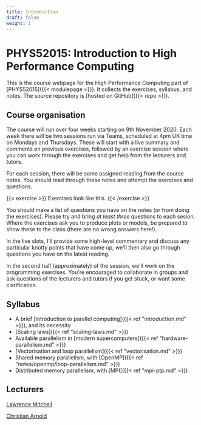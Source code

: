 ```yaml
---
title: Introduction
draft: false
weight: 1
---
```


# PHYS52015: Introduction to High Performance Computing

This is the course webpage for the High Performance Computing part of
[PHYS52015]({{< modulepage >}}). It collects the exercises, syllabus,
and notes. The source repository is [hosted on GitHub]({{< repo >}}).

## Course organisation

The course will run over four weeks starting on 9th November 2020.
Each week there will be two sessions run via Teams, scheduled at 4pm
UK time on Mondays and Thursdays. These will start with a live summary
and comments on previous exercises, followed by an exercise session
where you can work through the exercises and get help from the
lecturers and tutors.

For each session, there will be some assigned reading from the
course notes. You should read through these notes and attempt the
exercises and questions.

{{< exercise >}}
Exercises look like this.
{{< /exercise >}}

You should make a list of questions you have on the notes (or from
doing the exercises). Please try and bring _at least three_ questions
to each sesion. Where the exercises ask you to produce plots or
models, be prepared to show these to the class (there are no wrong
answers here!).

In the live slots, I'll provide some high-level commentary and discuss
any particular knotty points that have come up, we'll then also go
through questions you have on the latest reading.

In the second half (approximately) of the session, we'll work on the
programming exercises. You're encouraged to collaborate in groups and
ask questions of the lecturers and tutors if you get stuck, or want
some clarification.

## Syllabus

- A brief [introduction to parallel computing]({{< ref
  "introduction.md" >}}), and its necessity
- [Scaling laws]({{< ref "scaling-laws.md" >}})
- Available parallelism in [modern supercomputers]({{< ref
  "hardware-parallelism.md" >}})
- [Vectorisation and loop parallelism]({{< ref "vectorisation.md" >}})
- Shared memory parallelism, with [OpenMP]({{< ref
  "notes/openmp/loop-parallelism.md" >}})
- Distributed memory parallelism, with [MPI]({{< ref  "mpi-ptp.md" >}})


## Lecturers

[Lawrence Mitchell](mailto:lawrence@wence.uk)

[Christian Arnold](https://www.dur.ac.uk/physics/staff/profiles/?mode=staff&id=16712)
